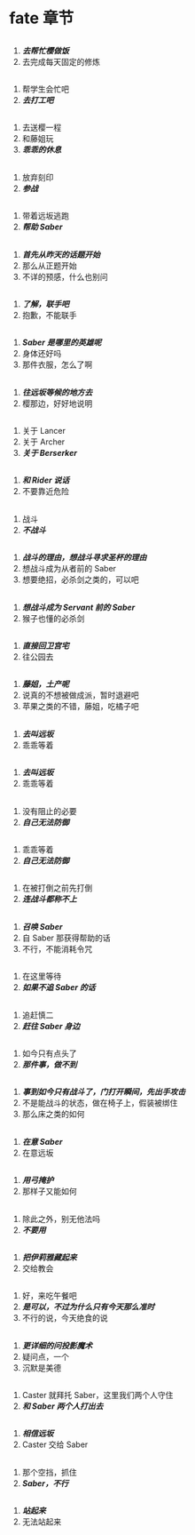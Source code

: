 # fate 章节

##

1. **_去帮忙樱做饭_**
1. 去完成每天固定的修炼

##

1. 帮学生会忙吧
1. **_去打工吧_**

##

1. 去送樱一程
1. 和藤姐玩
1. **_乖乖的休息_**

##

1. 放弃刻印
1. **_参战_**

##

1. 带着远坂逃跑
1. **_帮助 Saber_**

##

1. **_首先从昨天的话题开始_**
1. 那么从正题开始
1. 不详的预感，什么也别问

##

1. **_了解，联手吧_**
1. 抱歉，不能联手

##

1. **_Saber 是哪里的英雄呢_**
1. 身体还好吗
1. 那件衣服，怎么了啊

##

1. **_往远坂等候的地方去_**
1. 樱那边，好好地说明

##

1. 关于 Lancer
1. 关于 Archer
1. **_关于 Berserker_**

##

1. **_和 Rider 说话_**
1. 不要靠近危险

##

1. 战斗
1. **_不战斗_**

##

1. **_战斗的理由，想战斗寻求圣杯的理由_**
1. 想战斗成为从者前的 Saber
1. 想要绝招，必杀剑之类的，可以吧

##

1. **_想战斗成为 Servant 前的 Saber_**
1. 猴子也懂的必杀剑

##

1. **_直接回卫宫宅_**
1. 往公园去

##

1. **_藤姐，土产呢_**
1. 说真的不想被做成派，暂时退避吧
1. 苹果之类的不错，藤姐，吃橘子吧

##

1. **_去叫远坂_**
1. 乖乖等着

##

1. **_去叫远坂_**
1. 乖乖等着

##

1. 没有阻止的必要
1. **_自己无法防御_**

##

1. 乖乖等着
1. **_自己无法防御_**

##

1. 在被打倒之前先打倒
1. **_连战斗都称不上_**

##

1. **_召唤 Saber_**
1. 自 Saber 那获得帮助的话
1. 不行，不能消耗令咒

##

1. 在这里等待
1. **_如果不追 Saber 的话_**

##

1. 追赶慎二
1. **_赶往 Saber 身边_**

##

1. 如今只有点头了
1. **_那件事，做不到_**

##

1. **_事到如今只有战斗了，门打开瞬间，先出手攻击_**
1. 不是能战斗的状态，做在椅子上，假装被绑住
1. 那么床之类的如何

##

1. **_在意 Saber_**
1. 在意远坂

##

1. **_用弓掩护_**
1. 那样子又能如何

##

1. 除此之外，别无他法吗
1. **_不要用_**

##

1. **_把伊莉雅藏起来_**
1. 交给教会

##

1. 好，来吃午餐吧
1. **_是可以，不过为什么只有今天那么准时_**
1. 不行的说，今天绝食的说

##

1. **_更详细的问投影魔术_**
1. 疑问点，一个
1. 沉默是美德

##

1. Caster 就拜托 Saber，这里我们两个人守住
1. **_和 Saber 两个人打出去_**

##

1. **_相信远坂_**
1. Caster 交给 Saber

##

1. 那个空挡，抓住
1. **_Saber，不行_**

##

1. **_站起来_**
1. 无法站起来
